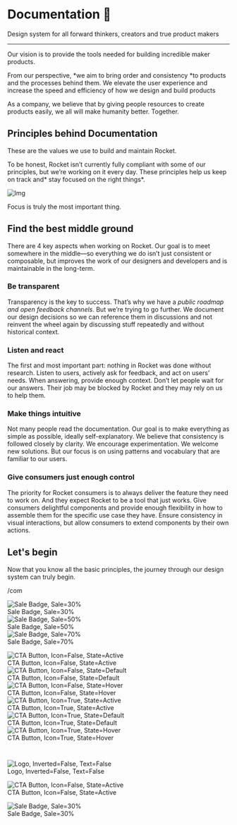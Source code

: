 
# Documentation 🚀

Design system for all forward thinkers, creators and true product makers

---

Our vision is to provide the tools needed for building incredible maker products.

From our perspective, *we aim to bring order and consistency *to products and the processes behind them. We elevate the user experience and increase the speed and efficiency of how we design and build products

As a company, we believe that by giving people resources to create products easily, we all will make humanity better. Together.

## Principles behind Documentation

These are the values we use to build and maintain Rocket.

To be honest, Rocket isn’t currently fully compliant with some of our principles, but we’re working on it every day. These principles help us keep on track and* stay focused on the right things*.

![Img](https://studio-assets.supernova.io/design-systems/14533/9289758a-6300-472a-bbc6-a57098081abf.jpeg)

Focus is truly the most important thing.

## Find the best middle ground

There are 4 key aspects when working on Rocket. Our goal is to meet somewhere in the middle—so everything we do isn’t just consistent or composable, but improves the work of our designers and developers and is maintainable in the long-term.

### Be transparent

Transparency is the key to success. That’s why we have a *public roadmap and open feedback channels*. But we’re trying to go further. We document our design decisions so we can reference them in discussions and not reinvent the wheel again by discussing stuff repeatedly and without historical context.

### Listen and react

The first and most important part: nothing in Rocket was done without research. Listen to users, actively ask for feedback, and act on users’ needs. When answering, provide enough context. Don’t let people wait for our answers. Their job may be blocked by Rocket and they may rely on us to help them.

### Make things intuitive

Not many people read the documentation. Our goal is to make everything as simple as possible, ideally self-explanatory. We believe that consistency is followed closely by clarity. We encourage experimentation. We welcome new solutions. But our focus is on using patterns and vocabulary that are familiar to our users.

### Give consumers just enough control

The priority for Rocket consumers is to always deliver the feature they need to work on. And they expect Rocket to be a tool that just works. Give consumers delightful components and provide enough flexibility in how to assemble them for the specific use case they have. Ensure consistency in visual interactions, but allow consumers to extend components by their own actions.

## Let's begin

Now that you know all the basic principles, the journey through our design system can truly begin.

/com

  
![Sale Badge, Sale=30%](https://studio-assets.supernova.io/design-systems/14533/6d54c7eb-bd36-4a1f-addc-00828451f915.png)  
Sale Badge, Sale=30%  
![Sale Badge, Sale=50%](https://studio-assets.supernova.io/design-systems/14533/14cc0d5e-6412-4f3b-a05d-4bbb72cf512e.png)  
Sale Badge, Sale=50%  
![Sale Badge, Sale=70%](https://studio-assets.supernova.io/design-systems/14533/2b78e44d-5a92-4c69-8dad-a2b9a8e27066.png)  
Sale Badge, Sale=70%  


  
![CTA Button, Icon=False, State=Active](https://studio-assets.supernova.io/design-systems/14533/da49496e-baf9-4741-883c-12044e334ae3.png)  
CTA Button, Icon=False, State=Active  
![CTA Button, Icon=False, State=Default](https://studio-assets.supernova.io/design-systems/14533/a602c58d-054a-45cd-8075-590519f2e787.png)  
CTA Button, Icon=False, State=Default  
![CTA Button, Icon=False, State=Hover](https://studio-assets.supernova.io/design-systems/14533/b9ef9cf0-1fd1-475c-bc3b-f959f367cfc0.png)  
CTA Button, Icon=False, State=Hover  
![CTA Button, Icon=True, State=Active](https://studio-assets.supernova.io/design-systems/14533/384d0392-1f0d-464a-819b-6fa495c412a6.png)  
CTA Button, Icon=True, State=Active  
![CTA Button, Icon=True, State=Default](https://studio-assets.supernova.io/design-systems/14533/8355e26a-bd8b-41f5-95a8-fb13bc490e33.png)  
CTA Button, Icon=True, State=Default  
![CTA Button, Icon=True, State=Hover](https://studio-assets.supernova.io/design-systems/14533/b34ebc89-2d67-4226-8c46-958c24455dc3.png)  
CTA Button, Icon=True, State=Hover  


```javascript  
  
```

  
![Logo, Inverted=False, Text=False](https://studio-assets.supernova.io/design-systems/14533/6052b2c0-2b3b-4737-8c16-d93a79293f15.png)  
Logo, Inverted=False, Text=False  


  
  


  
![CTA Button, Icon=False, State=Active](https://studio-assets.supernova.io/design-systems/14533/da49496e-baf9-4741-883c-12044e334ae3.png)  
CTA Button, Icon=False, State=Active  


  
![Sale Badge, Sale=30%](https://studio-assets.supernova.io/design-systems/14533/6d54c7eb-bd36-4a1f-addc-00828451f915.png)  
Sale Badge, Sale=30%  
